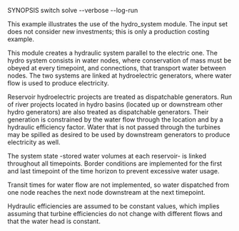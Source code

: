 SYNOPSIS
	switch solve --verbose --log-run

This example illustrates the use of the hydro_system module. The input set does not consider new investments; this is only a production costing example.

This module creates a hydraulic system parallel to the electric one. The hydro system consists in water nodes, where conservation of mass must be obeyed at every timepoint, and connections, that transport water between nodes. The two systems are linked at hydroelectric generators, where water flow is used to produce electricity.

Reservoir hydroelectric projects are treated as dispatchable generators.
Run of river projects located in hydro basins (located up or downstream
other hydro generators) are also treated as dispatchable generators. Their generation is constrained by the water flow through the location and by a hydraulic efficiency factor. Water that is not passed through the turbines may be spilled as desired to be used by downstream generators to produce electricity as well.

The system state -stored water volumes at each reservoir- is linked throughout all timepoints. Border conditions are implemented for the first and last timepoint of the time horizon to prevent excessive water usage.

Transit times for water flow are not implemented, so water dispatched from one node reaches the next node downstream at the next timepoint.

Hydraulic efficiencies are assumed to be constant values, which implies assuming that turbine efficiencies do not change with different flows and that the water head is constant.

